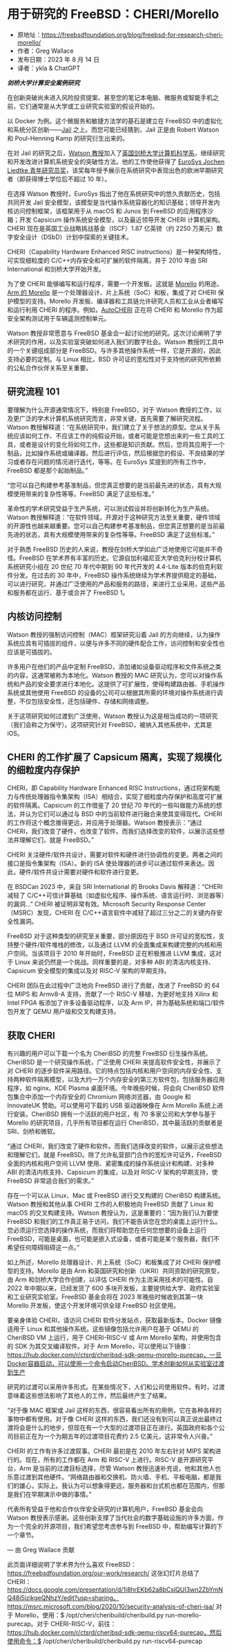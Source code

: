 # 用于研究的 FreeBSD：CHERI/Morello

- 原地址：<https://freebsdfoundation.org/blog/freebsd-for-research-cheri-morello/>
- 作者：Greg Wallace
- 发布日期：2023 年 8 月 14 日
- 译者：ykla & ChatGPT

**_剑桥大学计算安全案例研究_**

在创新突破尚未进入风险投资提案、甚至您的笔记本电脑、微服务或智能手机之前，它们通常是从大学或工业研究实验室的假设开始的。

以 Docker 为例。这个微服务和敏捷方法学的基石是建立在 FreeBSD 中的虚拟化和系统分区创新——[Jail](https://freebsdfoundation.org/freebsd-project/resources/introduction-to-freebsd-Jail/) 之上。而您可能已经猜到，Jail 正是由 Robert Watson 和 Poul-Henning Kamp 的研究衍生出来的。

在对 Jail 的研究之后，[Watson 教授](https://www.cl.cam.ac.uk/~rnw24/)加入了[英国剑桥大学](https://www.cam.ac.uk/)[计算机科学系](https://www.cst.cam.ac.uk/about)，继续研究和开发改进计算机系统安全的突破性方法。他的工作使他获得了 [EuroSys Jochen Liedtke 青年研究员奖](https://www.cst.cam.ac.uk/news/robert-watson-wins-eurosys-jochen-liedtke-young-researcher-award-2021)，该奖每年授予展示在系统研究中表现出色的欧洲早期研究者（即获得博士学位后不超过 10 年）。

在选择 Watson 教授时，EuroSys 指出了他在系统研究中的悠久贡献历史，包括共同开发 Jail 安全模型，该模型是当代操作系统容器化的知识基础；领导开发内核访问控制框架，该框架用于从 macOS 和 Junos 到 FreeBSD 的应用程序沙箱；开发 Capsicum 操作系统安全模型，以及最近领导开发 CHERI 计算机架构。CHERI 现在是英国工业战略挑战基金（ISCF）1.87 亿英镑（约 2250 万美元）数字安全设计（DSbD）计划中探索的关键技术。

CHERI（Capability Hardware Enhanced RISC instructions）是一种架构特性，可实现细粒度的 C/C++内存安全和可扩展的软件隔离，并于 2010 年由 SRI International 和剑桥大学开始开发。

为了使 CHERI 能够编写和运行程序，需要一个开发板。这就是 [Morello](https://www.arm.com/architecture/cpu/morello) 的用途。[Arm 的 Morello](https://www.arm.com/architecture/cpu/morello) 是一个处理器设计、片上系统（SoC）和板，集成了对 CHERI 保护模型的支持。Morello 开发板、编译器和工具链允许研究人员和工业从业者编写和运行利用 CHERI 的程序。例如，[AutoCHERI](https://autocheri.tech/) 正在将 CHERI 和 Morello 作为超安全架构测试用于车辆遥测控制单元。

Watson 教授非常愿意与 FreeBSD 基金会一起讨论他的研究。这次讨论阐明了学术研究的作用，以及实验室突破如何进入我们的数字社会。Watson 教授的工具中的一个关键组成部分是 FreeBSD。与许多其他操作系统一样，它是开源的，因此支持必要的定制。与 Linux 相比，BSD 许可证的宽松性对于支持他的研究所依赖的公私合作伙伴关系至关重要。

## 研究流程 101

要理解为什么开源通常情况下，特别是 FreeBSD，对于 Watson 教授的工作，以及更广泛的学术计算机系统研究而言，非常关键，首先需要了解研究流程。Watson 教授解释道：“在系统研究中，我们建立了关于想法的原型。您从关于系统应该如何工作、不应该工作的纯假设开始，或者可能是您想出来的一些工具的工具，或者是设计的变化将如何工作，这些都是知识贡献。然后，您将其应用于一个制品，比如操作系统或编译器。然后进行评估，然后根据您的假设、不良结果的学习或者存在问题的情况进行迭代，等等。在 EuroSys 奖提到的所有工作中，FreeBSD 都是那个起始制品。”

“您可以自己构建参考基准制品，但您真正想要的是当前最先进的状态，具有大规模使用带来的复杂性等等。FreeBSD 满足了这些标准。”

革命性的学术研究受益于生产系统，可以测试假设并将创新转化为生产系统。Watson 教授解释道：“在软件领域，开源对于这种研究方法至关重要，硬件领域的开源性也越来越重要。您可以自己构建参考基准制品，但您真正想要的是当前最先进的状态，具有大规模使用带来的复杂性等等。FreeBSD 满足了这些标准。”

对于熟悉 FreeBSD 历史的人来说，教授在剑桥大学如此广泛地使用它可能并不奇怪。FreeBSD 在学术界有丰富的历史。它源自加利福尼亚大学伯克利分校计算机系统研究小组在 20 世纪 70 年代中期到 90 年代开发的 4.4-Lite 版本的伯克利软件分发。在过去的 30 年中，FreeBSD 操作系统继续为学术界提供稳定的基础，可以进行研究，并通过广泛使用的产品和服务的路径，来进行工业采用，这些产品和服务都在运行、基于或合并了 FreeBSD 1。

## 内核访问控制

Watson 教授的强制访问控制（MAC）框架研究沿着 Jail 的方向继续，认为操作系统应具有可插拔的组件，以便与许多不同的硬件配合工作，访问控制和安全性也应该是可插拔的。

许多用户在他们的产品中定制 FreeBSD，添加诸如设备驱动程序和文件系统之类的内容，这通常被称为本地化。Watson 教授的 MAC 研究认为，您可以对操作系统和产品的安全要求进行本地化。这提供了可扩展性，使得构建路由器、手机操作系统或其他使用 FreeBSD 的设备的公司可以根据其所需的环境对操作系统进行调整，不仅包括安全性，还包括硬件、存储和网络调整。

关于这项研究如何过渡到广泛使用，Watson 教授认为这是相当成功的一项研究（我们会称之为保守）。这项研究针对 FreeBSD，被纳入其他系统中，尤其是 iOS。

## CHERI 的工作扩展了 Capsicum 隔离，实现了规模化的细粒度内存保护

CHERI，即 Capability Hardware Enhanced RISC Instructions，通过将架构能力与传统处理器指令集架构（ISA）相结合，实现了细粒度内存保护和高度可扩展的软件隔离。Capsicum 的工作借鉴了 20 世纪 70 年代的一些叫做能力系统的想法，并认为它们可以通过与 BSD 中的当前软件进行融合来使其变得现代。CHERI 的工作将这个概念推得更远，并应用于处理器。Watson 教授表示：“通过 CHERI，我们改变了硬件，也改变了软件。而我们选择改变的软件，以展示这些想法并理解它们，就是 FreeBSD。”

CHERI 关注硬件/软件共设计，需要对软件和硬件进行协调性的变更。两者之间的接口是指令集架构（ISA）。新的 ISA 使处理器的进步可以通过软件来表达。因此，硬件/软件共设计需要对硬件和软件进行变更。

在 BSDCan 2023 中，来自 SRI International 的 Brooks Davis 解释道：“CHERI 减轻了 C/C++可信计算基础（如虚拟化程序、操作系统、语言运行时、浏览器等）的漏洞...” CHERI 被证明非常有效。Microsoft Security Response Center（MSRC）发现，CHERI 在 C/C++语言软件中减轻了超过三分之二的关键内存安全性漏洞。

FreeBSD 对于这种类型的研究至关重要，部分原因在于 BSD 许可证的宽松性，支持整个硬件/软件堆栈的修改，以及通过 LLVM 的全面集成来构建完整的内核和用户空间。当该项目于 2010 年开始时，FreeBSD 正在积极推进 LLVM 集成，这对于 Linux 来说仍然是一个挑战。同样重要的是，对多种 ABI 的清洁内核支持、Capsicum 安全模型的集成以及对 RISC-V 架构的早期支持。

CHERI 团队在此过程中广泛地向 FreeBSD 进行了贡献，改进了 FreeBSD 的 64 位 MIPS 和 Armv8-A 支持，贡献了一个 RISC-V 移植，为更好地支持 Xilinx 和 Intel FPGA 板添加了许多设备驱动程序，以及 Arm IP，并为基础系统和端口/软件包开发了 QEMU 用户级和交叉构建支持。

## 获取 CHERI

有兴趣的用户可以下载一个名为 CheriBSD 的完整 FreeBSD 衍生操作系统。CheriBSD 是一个研究操作系统，广泛使用 CHERI 来提高软件安全性，并展示了对 CHERI 的逐步软件采用路径。它的特点包括内核和用户空间的内存安全性、支持两种软件隔离模型，以及大约一万个内存安全的第三方软件包，包括服务器应用程序，如 nginx、KDE Plasma 桌面环境。今年晚些时候，将会向 CheriBSD 软件包集合中添加一个内存安全的 Chromium 网络浏览器，由 Google 和 InnovateUK 赞助。可以使用可下载的 USB 驱动器映像在 Arm Morello 系统上进行安装。CheriBSD 拥有一个活跃的用户社区，有 70 多家公司和大学参与基于 Morello 的研究项目，几乎所有项目都在运行 CheriBSD，其中最活跃的贡献者是 SRI、剑桥和微软。

“通过 CHERI，我们改变了硬件和软件。而我们选择改变的软件，以展示这些想法和理解它们，就是 FreeBSD。除了允许私营部门合作的宽松许可证外，FreeBSD 全面的内核和用户空间 LLVM 使用、紧密集成的操作系统设计和构建、对多种 ABI 的清洁内核支持、Capsicum 的集成，以及对 RISC-V 架构的早期支持，使 FreeBSD 非常适合我们的需求。”

存在一个可以从 Linux、Mac 或 FreeBSD 进行交叉构建的 CheriBSD 构建系统。Watson 教授和其他从事 CHERI 工作的人积极地向 FreeBSD 贡献了 Linux 和 macOS 的交叉构建支持。Watson 教授认为，这是重要的：“因为我们认为要使 FreeBSD 和我们的工作真正易于访问，我们不能告诉您在您的桌面上运行什么。您必须运行您选择的操作系统，而我们将帮助您在任何您想要的设备上运行 FreeBSD，可能是桌面，也可能是嵌入式设备，或者可能是某个服务器，我们不希望任何障碍阻碍这一点。”

如上所述，Morello 处理器设计、片上系统（SoC）和板集成了对 CHERI 保护模型的支持。Morello 是由 Arm 和英国研究和创新（UKRI）共同资助的研究原型，由 Arm 和剑桥大学合作创建，以评估 CHERI 作为主流采用技术的可能性。自 2022 年中期以来，已经发货了 600 多块开发板，主要提供给大学、政府实验室和工业研究实验室。FreeBSD 基金会将在 2023 年晚些时候收到其第一块 Morello 开发板，使这个开发环境可供全球 FreeBSD 社区使用。

要亲身体验 CHERI，请访问 CHERI 软件分发站点，获取最新版本。Docker 镜像适用于 Linux 和其他操作系统。这些镜像包括允许用户在基于 QEMU 的 CheriBSD VM 上运行，用于 CHERI-RISC-V 或 Arm Morello 架构，并使用包含的 SDK 为其交叉编译软件。对于 Arm Morello，可以使用以下镜像：https://hub.docker.com/r/ctsrd/cheribsd-sdk-qemu-morello-purecap，一旦Docker容器启动，可以使用一个命令启动CheriBSD。学术创新如何从实验室过渡到生产

研究的过渡可以采用许多形式。在某些情况下，人们和公司使用软件。有时，过渡意味着这些想法影响了其他人的工作，然后最终产生了结果。

“对于像 MAC 框架或 Jail 这样的东西，很容易看出所有的用例，它在各种各样的事物中都有使用。对于像 CHERI 这样的东西，我们还没有到可以真正说出最终过渡将会是什么的地步，但现在有一个大型的过渡项目正在进行。英国政府和各个公司目前正在为一个为期五年的过渡项目花费约 2.5 亿美元，这非常令人兴奋。”

CHERI 的工作有许多过渡叙事。CHERI 最初是在 2010 年左右针对 MIPS 架构进行的。现在，所有的工作都在 Arm 和 RISC-V 上进行。RISC-V 是开源研究平台，Arm 是当前的过渡目标选择，尽管 Watson 教授迅速补充说，他和其他人也乐意过渡到其他硬件。“网络路由器和交换机、防火墙、手机、平板电脑，都是我们的雄心，实际上。我认为可以想象得更远，服务器和台式机也都在范围内，但那是我们在早期演示中做的事情。”

代表所有受益于他和合作伙伴安全研究的计算机用户，FreeBSD 基金会向 Watson 教授表示感谢。这些创新支撑了当代社会的数字基础设施的许多方面，作为一个完全的开源项目，我们希望您考虑参与到 FreeBSD 中，帮助编写计算的下一个章节。

— 由 Greg Wallace 贡献

此页面详细说明了学术界为什么喜欢 FreeBSD：https://freebsdfoundation.org/our-work/research/
这张幻灯片总结了 CHERI：https://docs.google.com/presentation/d/1i8hrEKb62a8bCslQUI3wn2ZbYmNQ48i5jzjkgeQNhzY/edit?usp=sharing。
https://msrc.microsoft.com/blog/2020/10/security-analysis-of-cheri-isa/
对于 Morello，使用：$ /opt/cheri/cheribuild/cheribuild.py run-morello-purecap。对于 CHERI-RISC-V，前往：https://hub.docker.com/r/ctsrd/cheribsd-sdk-qemu-riscv64-purecap，然后使用命令：$ /opt/cheri/cheribuild/cheribuild.py run-riscv64-purecap
